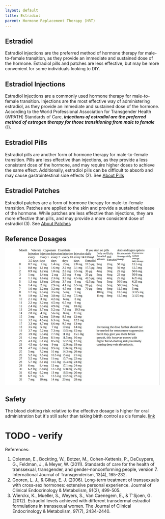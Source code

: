 ```yaml
---
layout: default
title: Estradiol
parent: Hormone Replacement Therapy (HRT)
---
```


## Estradiol

Estradiol injections are the preferred method of hormone therapy for male-to-female transition, as they provide an immediate and sustained dose of the hormone. Estradiol pills and patches are less effective, but may be more convenient for some individuals looking to DIY.


## Estradiol Injections
Estradiol injections are a commonly used hormone therapy for male-to-female transition. Injections are the most effective way of administering estradiol, as they provide an immediate and sustained dose of the hormone. According to the World Professional Association for Transgender Health (WPATH) Standards of Care, ***injections of estradiol are the preferred method of estrogen therapy for those transitioning from male to female*** (1).

## Estradiol Pills
Estradiol pills are another form of hormone therapy for male-to-female transition. Pills are less effective than injections, as they provide a less consistent dose of the hormone, and may require higher doses to achieve the same effect. Additionally, estradiol pills can be difficult to absorb and may cause gastrointestinal side effects (2). See [About Pills](E_PILLS)

## Estradiol Patches
Estradiol patches are a form of hormone therapy for male-to-female transition. Patches are applied to the skin and provide a sustained release of the hormone. While patches are less effective than injections, they are more effective than pills, and may provide a more consistent dose of estradiol (3). See [About Patches](E_PATCHES)

## Reference Dosages

![](../media/estradiol_dosages.jpg "Estradiol Reference Dosages")

## Safety
The blood clotting risk relative to the effective dosage is higher for oral administration but it's still safer
than taking birth control as cis female. 
[link](https://www.prnewswire.com/news-releases/studies-find-that-transgender-hormone-therapy-is-less-risky-than-birth-control-pills-300770439.html)

# TODO - verify
References:
1. Coleman, E., Bockting, W., Botzer, M., Cohen-Kettenis, P., DeCuypere, G., Feldman, J., & Meyer, W. (2011). Standards of care for the health of transsexual, transgender, and gender-nonconforming people, version 7. International Journal of Transgenderism, 13(4), 165-232.
2. Gooren, L. J., & Giltay, E. J. (2006). Long-term treatment of transsexuals with cross-sex hormones: extensive personal experience. Journal of Clinical Endocrinology & Metabolism, 91(2), 499-505.
3. Wierckx, K., Mueller, S., Weyers, S., Van Caenegem, E., & T'Sjoen, G. (2012). Estradiol levels achieved with different transdermal estradiol formulations in transsexual women. The Journal of Clinical Endocrinology & Metabolism, 97(7), 2434-2440.